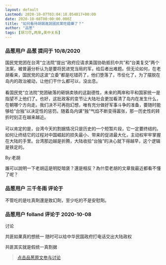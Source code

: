 ```yaml
---
layout: default
Lastmod: 2020-10-07T03:04:18.054817+00:00
date: 2020-10-08T00:00:00.000Z
title: "如何看待胡錫進說國民黨吃錯藥了？"
author: "品葱"
tags: [胡习尽,两岸,美中关系]
---
```



### 品葱用户 **品葱** 提问于 10/8/2020
    
国民党党团在台湾“立法院”提出“政府应请求美国协助抵抗中共”和“台美复交”两个法案，被普遍分析认为是要将民进党当局的军，给后者出难题。但无论如何，在老胡看来，国民党的这波“立委”都是吃错药了，他们堕落了，市侩化了，为了摆脱在岛内的政治被动，让他们干什么都可以，没出息。  
   
看国民党“立法院”党团破落的砸锅卖铁的这副德性，未来的两岸和平和国家统一是指望不上他们了。也好，这批政客的变节让大陆社会更加看清了岛内在发生什么，在朝哪个方向走。我们决不可再抱幻想，唯有充分做好军事斗争的准备，要随时能够给“台独”以决定性的惩罚。随着岛内谋“独”气焰不断变得嚣张，那一历史性的转折时刻正在越来越近。  
   
可以肯定的是，台湾今天的割据情况只是历史的一个短暂片段，它一定要终结的。如何让终结它的过程对中国崛起的损失最小、带来的促进最大化，主动权牢牢掌握在大陆的手里。台湾那边越是折腾，大陆收拾“台独”的决心就下得越早，这个逻辑是铁定的。  
  
By:老胡  
  
誰可以說明一下老胡這是明貶暗褒？還是相反？為什麼老胡的文章我最近都看不懂了呢？
    
                

### 品葱用户 **三千冬雨** 评论于 
        
不管吃的是吐真劑還是致幻劑，至少吃的不是安慰劑。
        
                

### 品葱用户 **folland** 评论于 2020-10-08
讨论

        
共匪如果真的想统一 随时可以给中华民国政府打电话交出大陆政权  
  
  
共匪其实就是假统一真割据
        
                





> [点击品葱原文参与讨论](https://pincong.rocks/question/31872)

